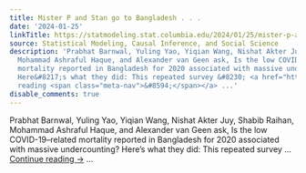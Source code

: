 ```yaml
---
title: Mister P and Stan go to Bangladesh . . .
date: '2024-01-25'
linkTitle: https://statmodeling.stat.columbia.edu/2024/01/25/mister-p-and-stan-go-to-bangladesh/
source: Statistical Modeling, Causal Inference, and Social Science
description: 'Prabhat Barnwal, Yuling Yao, Yiqian Wang, Nishat Akter Juy, Shabib Raihan,
  Mohammad Ashraful Haque, and Alexander van Geen ask, Is the low COVID-19–related
  mortality reported in Bangladesh for 2020 associated with massive undercounting?
  Here&#8217;s what they did: This repeated survey &#8230; <a href="https://statmodeling.stat.columbia.edu/2024/01/25/mister-p-and-stan-go-to-bangladesh/">Continue
  reading <span class="meta-nav">&#8594;</span></a> ...'
disable_comments: true
---
```

Prabhat Barnwal, Yuling Yao, Yiqian Wang, Nishat Akter Juy, Shabib Raihan, Mohammad Ashraful Haque, and Alexander van Geen ask, Is the low COVID-19–related mortality reported in Bangladesh for 2020 associated with massive undercounting? Here&#8217;s what they did: This repeated survey &#8230; <a href="https://statmodeling.stat.columbia.edu/2024/01/25/mister-p-and-stan-go-to-bangladesh/">Continue reading <span class="meta-nav">&#8594;</span></a> ...